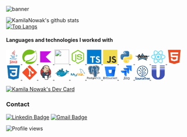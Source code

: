 
![banner](https://i.imgur.com/YdhRD8G.jpg"")

![KamilaNowak's github stats](https://github-readme-stats.vercel.app/api?username=kamilanowak&show_icons=true&theme=gradient)   
[![Top Langs](https://github-readme-stats.vercel.app/api/top-langs/?username=kamilanowak&layout=compact)](https://github.com/anuraghazra/github-readme-stats)

<h4> Languages and technologies I worked with </h4>

<p align="left"> 
  <a href="www.java.com" target="_blank">
    <img src="https://github.com/devicons/devicon/blob/master/icons/java/java-original-wordmark.svg" width="40" height="40"/> 
  </a> 
     <a href="https://angular.io/" target="_blank"> 
    <img src="https://github.com/devicons/devicon/blob/master/icons/spring/spring-original.svg" width="40" height="40"/>
  </a>
     <a href="https://www.css3.pl/" target="_blank"> 
    <img src="https://github.com/devicons/devicon/blob/master/icons/kotlin/kotlin-plain.svg" width="40" height="40"/> 
  </a> 
    <a href="https://cpp.pl/" target="_blank"> 
    <img src="https://github.com/isocpp/logos/blob/master/cpp_logo.svg" width="40" height="40"/> 
  </a>
  <a href="https://git-scm.com/" target="_blank"> 
    <img src="https://github.com/devicons/devicon/blob/master/icons/nodejs/nodejs-plain.svg" width="40" height="40"/>
  </a> 
    <a href="https://www.typescriptlang.org/" target="_blank"> 
    <img src="https://github.com/devicons/devicon/blob/master/icons/typescript/typescript-plain.svg" width="40" height="40"/> 
  </a> 
  <a href="https://www.javascript.com/" target="_blank"> 
    <img src="https://github.com/devicons/devicon/blob/master/icons/javascript/javascript-original.svg" width="40" height="40"/> 
  </a> 
   <a href="https://www.javascript.com/" target="_blank"> 
    <img src="https://github.com/devicons/devicon/blob/master/icons/python/python-original.svg" width="40" height="40"/> 
  </a> 
   <a href="https://www.javascript.com/" target="_blank"> 
    <img src="https://github.com/devicons/devicon/blob/master/icons/groovy/groovy-original.svg" width="40" height="40"/> 
  </a> 
   <a href="https://angular.io/" target="_blank"> 
    <img src="https://github.com/devicons/devicon/blob/master/icons/react/react-original.svg" width="40" height="40"/>
  </a> 
  <a href="https://html.com/" target="_blank"> 
    <img src="https://github.com/devicons/devicon/blob/master/icons/html5/html5-plain.svg" width="40" height="40"/> 
  </a> 
  <a href="https://www.css3.pl/" target="_blank"> 
    <img src="https://github.com/devicons/devicon/blob/master/icons/css3/css3-plain.svg" width="40" height="40"/> 
  </a>  
  <a href="https://git-scm.com/" target="_blank"> 
    <img src="https://github.com/devicons/devicon/blob/master/icons/git/git-plain.svg" width="40" height="40"/>
  </a> 
    <a href="https://git-scm.com/" target="_blank"> 
    <img src="https://github.com/devicons/devicon/blob/master/icons/jenkins/jenkins-original.svg" width="40" height="40"/>
  </a> 
  <a href="https://git-scm.com/" target="_blank"> 
    <img src="https://github.com/devicons/devicon/blob/master/icons/docker/docker-original.svg" width="40" height="40"/>
  </a> 
  <a href="https://www.mysql.com/" target="_blank"> 
    <img src="https://github.com/devicons/devicon/blob/master/icons/mysql/mysql-original-wordmark.svg" width="40" height="40"/> 
  </a> 
  <a href="https://www.mysql.com/" target="_blank"> 
    <img src="https://github.com/devicons/devicon/blob/master/icons/postgresql/postgresql-original-wordmark.svg" width="40" height="40"/> 
  </a> 
 <a href="https://www.mysql.com/" target="_blank"> 
    <img src="https://github.com/devicons/devicon/blob/master/icons/bitbucket/bitbucket-original-wordmark.svg" width="40" height="40"/> 
  </a> 
   <a href="https://www.mysql.com/" target="_blank"> 
    <img src="https://github.com/devicons/devicon/blob/master/icons/jira/jira-original-wordmark.svg" width="40" height="40"/> 
  </a> 
    <a href="https://www.mysql.com/" target="_blank"> 
    <img src="https://github.com/devicons/devicon/blob/master/icons/sourcetree/sourcetree-original-wordmark.svg" width="40" height="40"/> 
  </a> 
      <a href="https://www.mysql.com/" target="_blank"> 
    <img src="https://github.com/devicons/devicon/blob/master/icons/unix/unix-original.svg" width="40" height="40"/> 
  </a> 
</p>
<a href="https://app.daily.dev/knowak"><img src="https://api.daily.dev/devcards/e9a4b88cc7ff432a8980641978f30b91.png?r=mpy" width="400" alt="Kamila Nowak's Dev Card"/></a>

### Contact
[![Linkedin Badge](https://img.shields.io/badge/-LinkedIn-blue?style=flat-square&logo=Linkedin&logoColor=white&link=https://www.linkedin.com/in/kamila-nowak-7b267816b/)](https://www.linkedin.com/in/kamila-nowak-7b267816b/)
[![Gmail Badge](https://img.shields.io/badge/-Gmail-c14438?style=flat-square&logo=Gmail&logoColor=white&link=mailto:knowak242@gmail.com)](mailto:knowak242@gmail.com)

![Profile views](https://gpvc.arturio.dev/KamilaNowak)  
